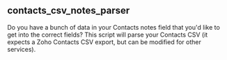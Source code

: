 ## contacts_csv_notes_parser

Do you have a bunch of data in your Contacts notes field that you'd
like to get into the correct fields? This script will parse your
Contacts CSV (it expects a Zoho Contacts CSV export, but can be
modified for other services).
